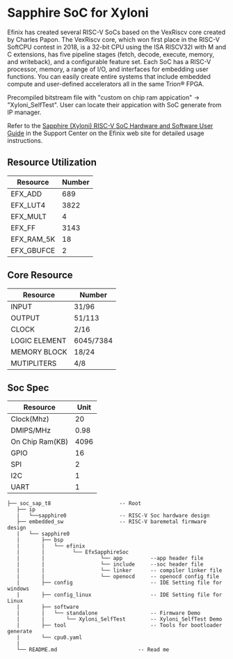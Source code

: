 Sapphire SoC for Xyloni
===================

Efinix has created several RISC-V SoCs based on the VexRiscv core created by Charles
Papon. The VexRiscv core, which won first place in the RISC-V SoftCPU contest in
2018, is a 32-bit CPU using the ISA RISCV32I with M and C extensions, has five
pipeline stages (fetch, decode, execute, memory, and writeback), and a configurable
feature set. Each SoC has a RISC-V processor, memory, a range of I/O, and interfaces for embedding user functions. You can easily create entire systems that include
embedded compute and user-defined accelerators all in the same Trion® FPGA.

Precompiled bitstream file with "custom on chip ram appication" -> "Xyloni_SelfTest". User can locate their appication with SoC generate from IP manager.

 Refer to the [Sapphire (Xyloni) RISC-V SoC Hardware and Software User Guide](https://www.efinixinc.com/support/docsdl.php?s=ef&pn=SAPPHIREUG) in the Support Center on the Efinix web site for detailed usage instructions.

## Resource Utilization
| Resource        | Number   |
|-----------------|----------|
| EFX_ADD         | 	689  |
| EFX_LUT4        | 	3822 |
| EFX_MULT        | 	4 	 |
| EFX_FF          | 	3143 |
| EFX_RAM_5K      | 	18   |
| EFX_GBUFCE      | 	2    |

## Core Resource
| Resource        | Number    |
|-----------------|-----------|
| INPUT           | 	31/96    |
| OUTPUT          | 	51/113   |
| CLOCK           | 	2/16     |
| LOGIC ELEMENT   | 	6045/7384|
| MEMORY BLOCK    | 	18/24    |
| MUTIPLITERS     | 	4/8      |


## Soc Spec
| Resource        | Unit |
|-----------------|--------|
| Clock(Mhz)      | 	20    |
| DMIPS/MHz       | 	0.98  |
| On Chip Ram(KB) | 	4096  |
| GPIO            | 	16    |
| SPI             | 	2     |
| I2C             | 	1     |
| UART            | 	1     |



```
├── soc_sap_t8                      -- Root
   ├── ip  			                   	
   |   └──sapphire0   				-- RISC-V Soc hardware design
   ├── embedded_sw                 	-- RISC-V baremetal firmware design    
   |   └── sapphire0               
   |       ├── bsp                             
   |       |   └── efinix
   |       |         └── EfxSapphireSoc
   |       |                  └── app         --app header file
   |       |                  └── include     --soc header file
   |       |                  └── linker      -- compiler linker file
   |       |                  └── openocd     -- openocd config file
   |       ├── config                         -- IDE Setting file for windows
   |       ├── config_linux                   -- IDE Setting file for Linux
   |       ├── software                        
   |       |   └── standalone                 -- Firmware Demo 
   |       |   	   └── Xyloni_SelfTest        -- Xyloni_SelfTest Demo 
   |       ├── tool                           -- Tools for bootloader generate
   |       └── cpu0.yaml                       
   |   
   └── README.md                          -- Read me
```

